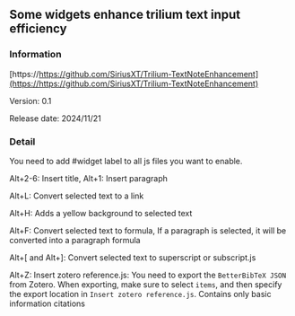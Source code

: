 ## Some widgets enhance trilium text input efficiency

### Information

[https://https://github.com/SiriusXT/Trilium-TextNoteEnhancement](https://https://github.com/SiriusXT/Trilium-TextNoteEnhancement)

Version: 0.1

Release date: 2024/11/21

### Detail
You need to add #widget label to all js files you want to enable.

Alt+2-6: Insert title, Alt+1: Insert paragraph

Alt+L: Convert selected text to a link

Alt+H: Adds a yellow background to selected text

Alt+F: Convert selected text to formula, If a paragraph is selected, it will be converted into a paragraph formula

Alt+\[ and Alt+\]: Convert selected text to superscript or subscript.js

Alt+Z: Insert zotero reference.js: You need to export the `BetterBibTeX JSON` from Zotero. When exporting, make sure to select `items`, and then specify the export location in `Insert zotero reference.js`. Contains only basic information citations
